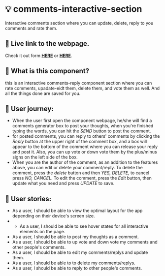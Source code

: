 # 💡 comments-interactive-section

Interactive comments section where you can update, delete, reply to you comments and rate them.

## 📍 Live link to the webpage.

Check it out form **[HERE](https://moustf.github.io/comments-interactive-section/)** or **[HERE](https://comments-interactive-section.vercel.app/)**.

## 📍 What is this component?

this is an interactive comments-reply component section where you can rate comments, upadate-eidt them, delete them, and vote them as well. And all the things done are saved for you.

## 📍 User journey:

- When the user first open the component webpage, he/she will find a comments generator box to post your thoughts, when you're finished typing the words, you can hit the *SEND* button to post the comment.
- for posted comments, you can reply to others' comments by clicking the *Reply* button at the upper right of the comment box, and a box will appear to the bottom of the comment where you can release your reply and post it. Also, you can up vote or down vote them by the plus/minus signs on the left side of the box.
- When you are the author of the comment, as an addition to the features above, you can edit or delete your comment/reply. To delete the comment, press the *delete* button and then *YES, DELETE*, to cancel press *NO, CANCEL*. To edit the comment, press the *Edit* button, then update what you need and press *UPDATE* to save.

## 📍 User stories: 

- As a user, I should be able to view the optimal layout for the app depending on their device's screen size.
- - As a user, I should be able to see hover states for all interactive elements on the page.
- As a user, I should be able to post my thoughts as a comment.
- As a user, I should be able to up vote and down vote my comments and other people's comments.
- As a user, I should be able to edit my comments/replys and update them.
- As a user, I should be able to to delete my comments/replys.
- As a user, I should be able to reply to other people's comments.